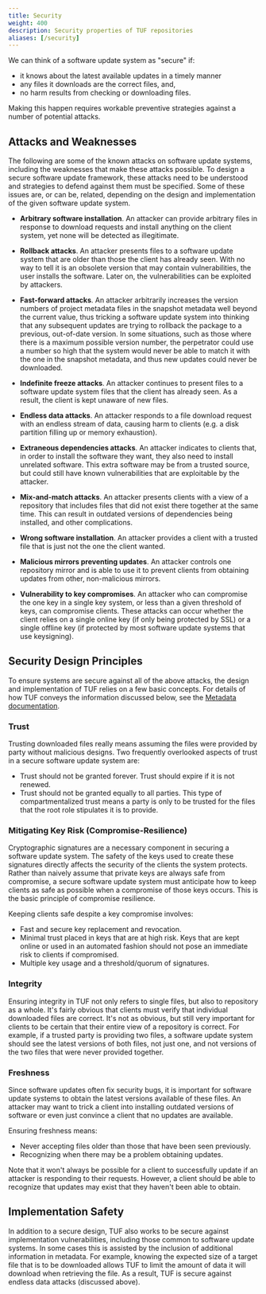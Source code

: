 ```yaml
---
title: Security
weight: 400
description: Security properties of TUF repositories
aliases: [/security]
---
```


We can think of a software update system as "secure" if:

- it knows about the latest available updates in a timely manner
- any files it downloads are the correct files, and,
- no harm results from checking or downloading files.

Making this happen requires workable preventive strategies against a number of
potential attacks.

## Attacks and Weaknesses

The following are some of the known attacks on software update systems,
including the weaknesses that make these attacks possible. To design a secure
software update framework, these attacks need to be understood and strategies to
defend against them must be specified. Some of these issues are, or can be,
related, depending on the design and implementation of the given software update
system.

- **Arbitrary software installation**. An attacker can provide arbitrary files
  in response to download requests and install anything on the client system,
  yet none will be detected as illegitimate.

- **Rollback attacks**. An attacker presents files to a software update system
  that are older than those the client has already seen. With no way to tell it
  is an obsolete version that may contain vulnerabilities, the user installs the
  software. Later on, the vulnerabilities can be exploited by attackers.

- **Fast-forward attacks**. An attacker arbitrarily increases the version
  numbers of project metadata files in the snapshot metadata well beyond the
  current value, thus tricking a software update system into thinking that any
  subsequent updates are trying to rollback the package to a previous,
  out-of-date version. In some situations, such as those where there is a
  maximum possible version number, the perpetrator could use a number so high
  that the system would never be able to match it with the one in the snapshot
  metadata, and thus new updates could never be downloaded.

- **Indefinite freeze attacks**. An attacker continues to present files to a
  software update system files that the client has already seen. As a result,
  the client is kept unaware of new files.

- **Endless data attacks**. An attacker responds to a file download request with
  an endless stream of data, causing harm to clients (e.g. a disk partition
  filling up or memory exhaustion).

- **Extraneous dependencies attacks**. An attacker indicates to clients that, in
  order to install the software they want, they also need to install unrelated
  software. This extra software may be from a trusted source, but could still
  have known vulnerabilities that are exploitable by the attacker.

- **Mix-and-match attacks**. An attacker presents clients with a view of a
  repository that includes files that did not exist there together at the same
  time. This can result in outdated versions of dependencies being installed,
  and other complications.

- **Wrong software installation**. An attacker provides a client with a trusted
  file that is just not the one the client wanted.

- **Malicious mirrors preventing updates**. An attacker controls one repository
  mirror and is able to use it to prevent clients from obtaining updates from
  other, non-malicious mirrors.

- **Vulnerability to key compromises**. An attacker who can compromise the one
  key in a single key system, or less than a given threshold of keys, can
  compromise clients. These attacks can occur whether the client relies on a
  single online key (if only being protected by SSL) or a single offline key (if
  protected by most software update systems that use keysigning).

## Security Design Principles

To ensure systems are secure against all of the above attacks, the design and
implementation of TUF relies on a few basic concepts. For details of how TUF
conveys the information discussed below, see the
[Metadata documentation](docs/overview/metadata).

### Trust

Trusting downloaded files really means assuming the files were provided by party
without malicious designs. Two frequently overlooked aspects of trust in a
secure software update system are:

- Trust should not be granted forever. Trust should expire if it is not renewed.
- Trust should not be granted equally to all parties. This type of
  compartmentalized trust means a party is only to be trusted for the files that
  the root role stipulates it is to provide.

### Mitigating Key Risk (Compromise-Resilience)

Cryptographic signatures are a necessary component in securing a software update
system. The safety of the keys used to create these signatures directly affects
the security of the clients the system protects. Rather than naively assume that
private keys are always safe from compromise, a secure software update system
must anticipate how to keep clients as safe as possible when a compromise of
those keys occurs. This is the basic principle of compromise resilience.

Keeping clients safe despite a key compromise involves:

- Fast and secure key replacement and revocation.
- Minimal trust placed in keys that are at high risk. Keys that are kept online
  or used in an automated fashion should not pose an immediate risk to clients
  if compromised.
- Multiple key usage and a threshold/quorum of signatures.

### Integrity

Ensuring integrity in TUF not only refers to single files, but also to
repository as a whole. It's fairly obvious that clients must verify that
individual downloaded files are correct. It's not as obvious, but still very
important for clients to be certain that their entire view of a repository is
correct. For example, if a trusted party is providing two files, a software
update system should see the latest versions of both files, not just one, and
not versions of the two files that were never provided together.

### Freshness

Since software updates often fix security bugs, it is important for software
update systems to obtain the latest versions available of these files. An
attacker may want to trick a client into installing outdated versions of
software or even just convince a client that no updates are available.

Ensuring freshness means:

- Never accepting files older than those that have been seen previously.
- Recognizing when there may be a problem obtaining updates.

Note that it won't always be possible for a client to successfully update if an
attacker is responding to their requests. However, a client should be able to
recognize that updates may exist that they haven't been able to obtain.

## Implementation Safety

In addition to a secure design, TUF also works to be secure against
implementation vulnerabilities, including those common to software update
systems. In some cases this is assisted by the inclusion of additional
information in metadata. For example, knowing the expected size of a target file
that is to be downloaded allows TUF to limit the amount of data it will download
when retrieving the file. As a result, TUF is secure against endless data
attacks (discussed above).
